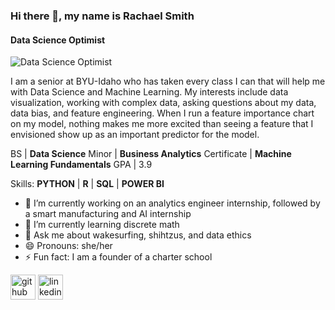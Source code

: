 ### Hi there 👋, my name is Rachael Smith
#### Data Science Optimist
![Data Science Optimist](https://user-images.githubusercontent.com/5941284/152660618-18bef194-1b76-447e-b612-bb86875ca8b2.jpg)

I am a senior at BYU-Idaho who has taken every class I can that will help me with Data Science and Machine Learning.  My interests include data visualization, working with complex data, asking questions about my data, data bias, and feature engineering.  When I run a feature importance chart on my model, nothing makes me more excited than seeing a feature that I envisioned show up as an important predictor for the model.

BS | **Data Science**
Minor | **Business Analytics**
Certificate | **Machine Learning Fundamentals**
GPA | 3.9

Skills: **PYTHON**  |  **R**  |  **SQL**  |  **POWER BI**

- 🔭 I’m currently working on an analytics engineer internship, followed by a smart manufacturing and AI internship 
- 🌱 I’m currently learning discrete math 
- 💬 Ask me about wakesurfing, shihtzus, and data ethics 
- 😄 Pronouns: she/her 
- ⚡ Fun fact: I am a founder of a charter school 


[<img src='https://cdn.jsdelivr.net/npm/simple-icons@3.0.1/icons/github.svg' alt='github' height='40'>](https://github.com/rachaelssmith)  [<img src='https://cdn.jsdelivr.net/npm/simple-icons@3.0.1/icons/linkedin.svg' alt='linkedin' height='40'>](https://www.linkedin.com/in/rachael-s-smith/)  

